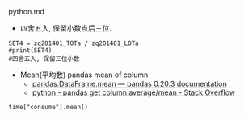 python.md

- 四舍五入, 保留小数点后三位.
```
SET4 = zq201401_TOTa / zq201401_LOTa
#print(SET4)
#四舍五入, 保留三位小数
```

- Mean(平均数) 
pandas mean of column
    - [pandas.DataFrame.mean — pandas 0.20.3 documentation](https://pandas.pydata.org/pandas-docs/stable/generated/pandas.DataFrame.mean.html)
    - [python - pandas get column average/mean - Stack Overflow](https://stackoverflow.com/questions/31037298/pandas-get-column-average-mean)
```
time["consume"].mean()
```

